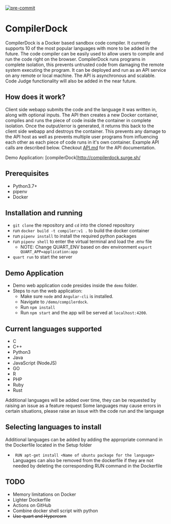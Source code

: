 [![pre-commit](https://img.shields.io/badge/pre--commit-enabled-brightgreen?logo=pre-commit&logoColor=white)](https://github.com/pre-commit/pre-commit)

# CompilerDock
CompilerDock is a Docker based sandbox code compiler. It currently supports 10 of the most popular languages with more to be added in the future. The code compiler can be easily used to allow users to compile and run the code right on the browser. CompilerDock runs programs in complete isolation, this prevents untrusted code from damaging the remote system executing the program. It can be deployed and run as an API service on any remote or local machine. The API is asynchronous and scalable. Code Judge functionality will also be added in the near future.
## How does it work?
Client side webapp submits the code and the language it was written in, along with optional inputs. The API then creates a new Docker container, compiles and runs the piece of code inside the container in complete isolation. Once the output/error is generated, it returns this back to the client side webapp and destroys the container. This prevents any damage to the API host as well as prevents multiple user programs from influencing each other as each piece of code runs in it's own container. Example API calls are described below. Checkout [API.md](https://github.com/amanmalali/CompilerDock/blob/mridul303-patch-1/API.md) for the API documentation.

Demo Application: [compilerDock]http://compilerdock.surge.sh/

## Prerequisites
* Python3.7+
* pipenv
* Docker
## Installation and running
* `git clone` the repository and `cd` into the cloned repository
* run `docker build -t compiler:v1 .` to build the docker container
* run `pipenv install` to install the required python packages
* run `pipenv shell` to enter the virtual terminal and load the .env file
  * NOTE: Change QUART_ENV based on dev environment `export QUART_APP=application:app`
* `quart run` to start the server

## Demo Application
* Demo web application code presides inside the ```demo``` folder.
* Steps to run the web application:
  * Make sure ```node``` and ```Angular-cli``` is installed.
  * Navigate to ```/demo/compilerdock```.
  * Run ```npm install```
  * Run ```npm start``` and the app will be served at ```localhost:4200```.
## Current languages supported 
* C
* C++
* Python3
* Java
* JavaScript (NodeJS)
* GO
* R
* PHP
* Ruby
* Rust

Additional languages will be added over time, they can be requested by raising an issue as a feature request
Some languages may cause errors in certain situations, please raise an issue with the code run and the language

## Selecting languages to install
Additional languages can be added by adding the appropriate command in the Dockerfile located in the Setup folder
* ``` RUN apt-get install <Name of ubuntu package for the language>```
Languages can also be removed from the dockerfile if they are not needed by deleting the corresponding RUN command in the Dockerfile

## TODO
* Memory limitations on Docker
* Lighter Dockerfile
* Actions on GitHub
* Combine docker shell script with python
* ~~Use quart and Hypercorn~~
